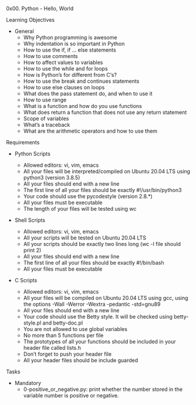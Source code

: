 0x00. Python - Hello, World

Learning Objectives
- General
	- Why Python programming is awesome
	- Why indentation is so important in Python
	- How to use the if, if ... else statements
	- How to use comments
	- How to affect values to variables
	- How to use the while and for loops
	- How is Python’s for different from C‘s?
	- How to use the break and continues statements
	- How to use else clauses on loops
	- What does the pass statement do, and when to use it
	- How to use range
	- What is a function and how do you use functions
	- What does return a function that does not use any return statement
	- Scope of variables
	- What’s a traceback
	- What are the arithmetic operators and how to use them

Requirements
- Python Scripts
	- Allowed editors: vi, vim, emacs
	- All your files will be interpreted/compiled on Ubuntu 20.04 LTS using python3 (version 3.8.5)
	- All your files should end with a new line
	- The first line of all your files should be exactly #!/usr/bin/python3
	- Your code should use the pycodestyle (version 2.8.*)
	- All your files must be executable
	- The length of your files will be tested using wc

- Shell Scripts
	- Allowed editors: vi, vim, emacs
	- All your scripts will be tested on Ubuntu 20.04 LTS
	- All your scripts should be exactly two lines long (wc -l file should print 2)
	- All your files should end with a new line
	- The first line of all your files should be exactly #!/bin/bash
	- All your files must be executable

- C Scripts
	- Allowed editors: vi, vim, emacs
	- All your files will be compiled on Ubuntu 20.04 LTS using gcc, using the options -Wall -Werror -Wextra -pedantic -std=gnu89
	- All your files should end with a new line
	- Your code should use the Betty style. It will be checked using betty-style.pl and betty-doc.pl
	- You are not allowed to use global variables
	- No more than 5 functions per file
	- The prototypes of all your functions should be included in your header file called lists.h
	- Don’t forget to push your header file
	- All your header files should be include guarded

Tasks
- Mandatory
	- 0-positive_or_negative.py: print whether the number stored in the variable number is positive or negative. 
